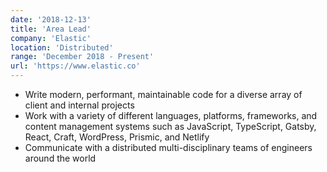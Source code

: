 ```yaml
---
date: '2018-12-13'
title: 'Area Lead'
company: 'Elastic'
location: 'Distributed'
range: 'December 2018 - Present'
url: 'https://www.elastic.co'
---
```


- Write modern, performant, maintainable code for a diverse array of client and internal projects
- Work with a variety of different languages, platforms, frameworks, and content management systems such as JavaScript, TypeScript, Gatsby, React, Craft, WordPress, Prismic, and Netlify
- Communicate with a distributed multi-disciplinary teams of engineers around the world
